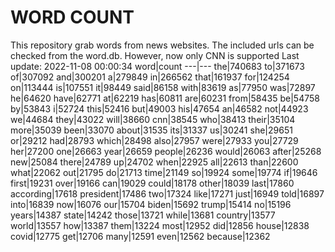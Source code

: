# WORD COUNT
This repository grab words from news websites. The included urls can be checked from the word.db.
However, now only CNN is supported
Last update: 2022-11-08 00:00:34
word|count
---|---
the|740683
to|371673
of|307092
and|300201
a|279849
in|266562
that|161937
for|124254
on|113444
is|107551
it|98449
said|86158
with|83619
as|77950
was|72897
he|64620
have|62771
at|62219
has|60811
are|60231
from|58435
be|54758
by|53843
i|52724
this|52416
but|49003
his|47654
an|46582
not|44923
we|44684
they|43022
will|38660
cnn|38545
who|38413
their|35104
more|35039
been|33070
about|31535
its|31337
us|30241
she|29651
or|29212
had|28793
which|28498
also|27957
were|27933
you|27729
her|27200
one|26663
year|26659
people|26236
would|26063
after|25268
new|25084
there|24789
up|24702
when|22925
all|22613
than|22600
what|22062
out|21795
do|21713
time|21149
so|19924
some|19774
if|19646
first|19231
over|19166
can|19029
could|18178
other|18039
last|17860
according|17618
president|17486
two|17324
like|17271
just|16949
told|16897
into|16839
now|16076
our|15704
biden|15692
trump|15414
no|15196
years|14387
state|14242
those|13721
while|13681
country|13577
world|13557
how|13387
them|13224
most|12952
did|12856
house|12838
covid|12775
get|12706
many|12591
even|12562
because|12362
